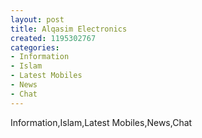 ```yaml
--- 
layout: post
title: Alqasim Electronics
created: 1195302767
categories: 
- Information
- Islam
- Latest Mobiles
- News
- Chat
---
```

Information,Islam,Latest Mobiles,News,Chat

